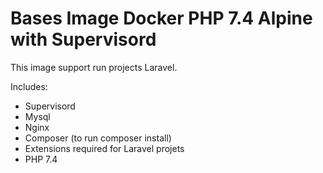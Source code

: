# Bases Image Docker PHP 7.4 Alpine with Supervisord
This image support run projects Laravel.

Includes:
- Supervisord
- Mysql
- Nginx
- Composer (to run composer install)
- Extensions required for Laravel projets
- PHP 7.4
